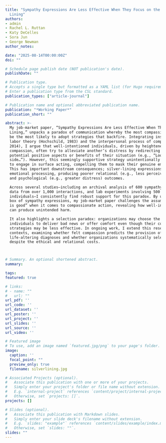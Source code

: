 ```yaml
---
title: "Sympathy Expressions Are Less Effective When They Focus on the Silver
  Lining"
authors:
- admin
- Rachel L. Ruttan
- Katy DeCelles
- Sora Jun
- George Newman
author_notes:

date: "2025-08-14T00:00:00Z"
doi: ""

# Schedule page publish date (NOT publication's date).
publishDate: ""

# Publication type.
# Accepts a single type but formatted as a YAML list (for Hugo requirements).
# Enter a publication type from the CSL standard.
publication_types: ["article-journal"]

# Publication name and optional abbreviated publication name.
publication: "*Working Paper*"
publication_short: ""

abstract: >-
  My job-market paper, “Sympathy Expressions Are Less Effective When They Focus on the Silver
  Lining,” unpacks a paradox of communication whereby the most compassionate individuals may
  be the most likely to adopt strategies that backfire. Integrating insights from emotional-
  labor theory (Hochschild, 1983) and the interpersonal process of compassion (Dutton et al.,
  2014), I argue that well-intentioned individuals, driven by heightened feelings of
  compassion, often try to alleviate another’s distress by redirecting their attention to the
  potential positive aspects or benefits of their situation (e.g., “Look on the bright
  side…”). However, this seemingly supportive strategy unintentionally pressures recipients
  to engage in surface acting, compelling them to mask their genuine emotional experiences.
  This has important downstream consequences; silver-lining expressions undermine authentic
  emotional processing, producing poorer relational (e.g., less perceived supervisor support)
  and psychological (e.g., greater distress) outcomes.

  Across several studies—including an archival analysis of 600 sympathy cards, observational
  data from over 1,000 interactions, and lab experiments involving 500 grieving
  individuals—I consistently find robust support for this paradox. By unpacking the black
  box of sympathy expressions, my job-market paper challenges the assumption that “anything
  is good” when it comes to compassionate action, revealing how well-intentioned strategies
  can produce unintended harm.

  It also highlights a selection paradox: organizations may choose the most compassionate
  individuals to deliver bad news or offer comfort even though their conversational
  strategies may be less effective. In ongoing work, I extend this research to medical
  contexts, examining whether felt compassion predicts the provision of false hope during
  life-altering diagnoses and whether organizations systematically select such communicators
  despite the ethical and relational costs.



# Summary. An optional shortened abstract.
summary: 

tags:
featured: true

# links:
# - name: ""
#   url: ""
url_pdf: ''
url_code: ''
url_dataset: ''
url_poster: ''
url_project: ''
url_slides: ''
url_source: ''
url_video: ''

# Featured image
# To use, add an image named `featured.jpg/png` to your page's folder. 
image:
  caption: ''
  focal_point: ""
  preview_only: true
  filename: silverlining.jpg 

# Associated Projects (optional).
#   Associate this publication with one or more of your projects.
#   Simply enter your project's folder or file name without extension.
#   E.g. `internal-project` references `content/project/internal-project/index.md`.
#   Otherwise, set `projects: []`.
projects: []

# Slides (optional).
#   Associate this publication with Markdown slides.
#   Simply enter your slide deck's filename without extension.
#   E.g. `slides: "example"` references `content/slides/example/index.md`.
#   Otherwise, set `slides: ""`.
slides: ""
---
```


